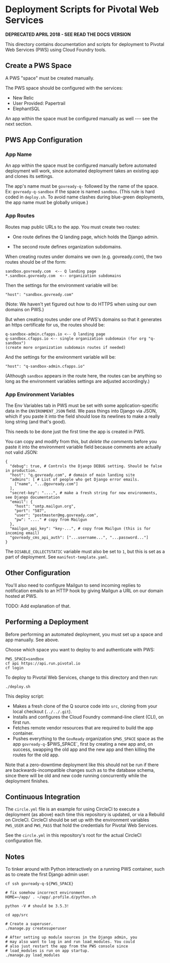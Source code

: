 # Deployment Scripts for Pivotal Web Services

**DEPRECATED APRIL 2018 - SEE READ THE DOCS VERSION**

This directory contains documentation and scripts for deployment to Pivotal Web Services (PWS) using Cloud Foundry tools.

## Create a PWS Space

A PWS "space" must be created manually.

The PWS space should be configured with the services:

* New Relic
* User Provided: Papertrail
* ElephantSQL

An app within the space must be configured manually as well --- see the next section.

## PWS App Configuration

### App Name

An app within the space must be configured manually before automated deployment will work, since automated deployment takes an existing app and clones its settings.

The app's name must be `govready-q-` followed by the name of the space. Ex: `govready-q-sandbox` if the space is named `sandbox`. (This rule is hard coded in `deploy.sh`. To avoid name clashes during blue-green deployments, the app name must be globally unique.)

### App Routes

Routes map public URLs to the app. You must create two routes:

* One route defines the Q landing page, which holds the Django admin.

* The second route defines organization subdomains.

When creating routes under domains we own (e.g. govready.com), the two routes should be of the form:

	sandbox.govready.com  <-- Q landing page
	*.sandbox.govready.com  <-- organization subdomains

Then the settings for the environment variable will be:

	"host": "sandbox.govready.com"

(Note: We haven't yet figured out how to do HTTPS when using our own domains on PWS.)

But when creating routes under one of PWS's domains so that it generates an https certificate for us, the routes should be:

	q-sandbox-admin.cfapps.io <-- Q landing page
	q-sandbox.cfapps.io <-- single organization subdomain (for org "q-sandbox")
	(create more organization subdomain routes if needed)

And the settings for the environment variable will be:

	"host": "q-sandbox-admin.cfapps.io"

(Although `sandbox` appears in the route here, the routes can be anything so long as the environment variables settings are adjusted accordingly.)

### App Environment Variables

The Env Variables tab in PWS must be set with some application-specific data in the `ENVIRONMENT_JSON` field. We pass things into Django via JSON, which if you paste it into the field should lose its newlines to make a really long string (and that's good).

This needs to be done just the first time the app is created in PWS.

You can copy and modify from this, but _delete the comments_ before you paste it into the environment variable field because comments are actually not valid JSON:

	{
	  "debug": true, # Controls the Django DEBUG setting. Should be false in production.
	  "host": "q.govready.com", # domain of main landing site
	  "admins": [ # List of people who get Django error emails.
	    ["name", "...@govready.com"]
	  ],
	  "secret-key": "....", # make a fresh string for new environments, see Django documentation
	  "email": {
	    "host": "smtp.mailgun.org",
	    "port": "587",
	    "user": "postmaster@mg.govready.com",
	    "pw": "...." # copy from Mailgun
	  },
	  "mailgun_api_key": "key-...", # copy from Mailgun (this is for incoming email)
	  "govready_cms_api_auth": ["...username...", "...password..."]
	}

The `DISABLE_COLLECTSTATIC` variable must also be set to `1`, but this is set as a part of deployment. See `manifest-template.yaml`.

## Other Configuration

You'll also need to configure Mailgun to send incoming replies to notification emails to an HTTP hook by giving Mailgun a URL on our domain hosted at PWS.

TODO: Add explanation of that.

## Performing a Deployment

Before performing an automated deployment, you must set up a space and app manually. See above.

Choose which space you want to deploy to and authenticate with PWS:

	PWS_SPACE=sandbox
	cf api https://api.run.pivotal.io
	cf login

To deploy to Pivotal Web Services, change to this directory and then run:

	./deploy.sh

This deploy script:

* Makes a fresh clone of the Q source code into `src`, cloning from your local checkout (`../../.git`).
* Installs and configures the Cloud Foundry command-line client (CLI), on first run.
* Fetches remote vendor resources that are required to build the app container.
* Pushes everything to the `GovReady` organization `$PWS_SPACE` space as the app `govready-q-`$PWS_SPACE`, first by creating a new app and, on success, swapping the old app and the new app and then killing the routes for the old app.

Note that a zero-downtime deployment like this should not be run if there are backwards-incompatible changes such as to the database schema, since there will be old and new code running concurrently while the deployment finishes.

## Continuous Integration

The `circle.yml` file is an example for using CircleCI to execute a deployment (as above) each time this repository is updated, or via a Rebuild on CircleCI. CircleCI should be set up with the environment variables `PWS_USER` and `PWS_PASS` that hold the credentials for Pivotal Web Services.

See the `circle.yml` in this repository's root for the actual CircleCI configuration file.

## Notes

To tinker around with Python interactively on a running PWS container, such as to create the first Django admin user:

	cf ssh govready-q-${PWS_SPACE}

	# fix somehow incorrect environment
	HOME=~/app/ . ~/app/.profile.d/python.sh 

	python -V # should be 3.5.3!

	cd app/src

	# Create a superuser.
	./manage.py createsuperuser

	# After setting up module sources in the Django admin, you
	# may also want to log in and run load_modules. You could
	# also just restart the app from the PWS console since
	# load_modules is run on app startup.
	./manage.py load_modules
